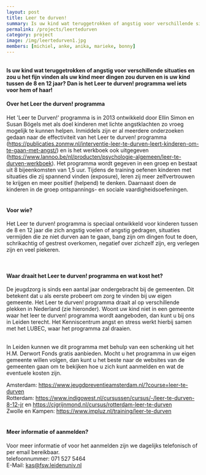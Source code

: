```yaml
---
layout: post
title: Leer te durven!
summary: Is uw kind wat teruggetrokken of angstig voor verschillende situaties en zou u het fijn vinden als uw kind meer dingen zou durven en is uw kind tussen de 8 en 12 jaar? Dan is het Leer te durven! programma wel iets voor hem of haar!
permalink: /projects/leertedurven
category: project
image: /img/leertedurven1.jpg
members: [michiel, anke, anika, marieke, bonny]
---
```




<br>
<b>Is uw kind wat teruggetrokken of angstig voor verschillende situaties en zou u het fijn vinden als uw kind meer dingen zou durven en is uw kind tussen de 8 en 12 jaar? Dan is het Leer te durven! programma wel iets voor hem of haar! </b>

<br>

#### Over het Leer the durven! programma
Het 'Leer te Durven!' programma is in 2013 ontwikkeld door Ellin Simon en Susan Bögels met als doel kinderen met lichte angstklachten zo vroeg mogelijk te kunnen helpen. Inmiddels zijn er al meerdere onderzoeken gedaan naar de effectiviteit van het Leer te durven! programma (https://publicaties.zonmw.nl/interventie-leer-te-durven-leert-kinderen-om-te-gaan-met-angst/) en is het werkboek ook uitgegeven (https://www.lannoo.be/nl/producten/psychologie-algemeen/leer-te-durven-werkboek). Het programma wordt gegeven in een groep en bestaat uit 8 bijeenkomsten van 1,5 uur. Tijdens de training oefenen kinderen met situaties die zij spannend vinden (exposure), leren zij meer zelfvertrouwen te krijgen en meer positief (helpend) te denken. Daarnaast doen de kinderen in de groep ontspannings- en sociale vaardigheidsoefeningen. 
<br>
<br>

#### Voor wie?
Het Leer te durven! programma is speciaal ontwikkeld voor kinderen tussen de 8 en 12 jaar die zich angstig voelen of angstig gedragen, situaties vermijden die ze niet durven aan te gaan, bang zijn om dingen fout te doen, schrikachtig of gestrest overkomen, negatief over zichzelf zijn, erg verlegen zijn en veel piekeren. 

<br>


#### Waar draait het Leer te durven! programma en wat kost het?
De jeugdzorg is sinds een aantal jaar ondergebracht bij de gemeenten. Dit betekent dat u als eerste probeert om zorg te vinden bij uw eigen gemeente. Het Leer te durven! programma draait al op verschillende plekken in Nederland (zie hieronder). Woont uw kind niet in een gemeente waar het leer te durven! programma wordt aangeboden, dan kunt u bij ons in Leiden terecht. Het Kenniscentrum angst en stress werkt hierbij samen met het LUBEC, waar het programma zal draaien.

<br>
In Leiden kunnen we dit programma met behulp van een schenking uit het H.M. Derwort Fonds gratis aanbieden. Mocht u het programma in uw eigen gemeente willen volgen, dan kunt u het beste naar de websites van de gemeenten gaan om te bekijken hoe u zich kunt aanmelden en wat de eventuele kosten zijn.
<br>

Amsterdam: https://www.jeugdpreventieamsterdam.nl/?course=leer-te-durven 
<br>
Rotterdam: https://www.indigowest.nl/cursussen/cursus/-/leer-te-durven-8-12-jr en https://cjgrijnmond.nl/cursus/rotterdam-leer-te-durven
<br>
Zwolle en Kampen: https://www.impluz.nl/training/leer-te-durven
<br> 
<br>
#### Meer informatie of aanmelden?
Voor meer informatie of voor het aanmelden zijn we dagelijks telefonisch of per email bereikbaar. 
<br>
telefoonnummer: 071 527 5464
<br>
E-Mail: kas@fsw.leidenuniv.nl

